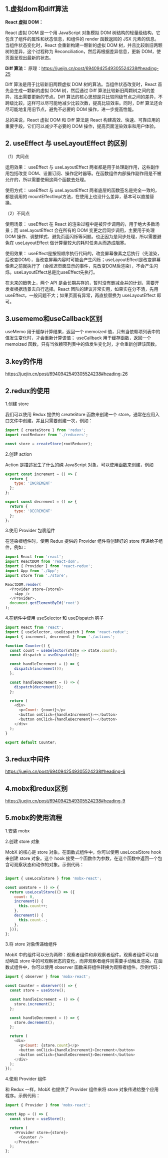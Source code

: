 ## 1.虚拟dom和diff算法

**React 虚拟 DOM：**

React 虚拟 DOM 是一个用 JavaScript 对象模拟 DOM 树结构的轻量级结构，它包含了组件的属性和状态信息，和组件的 render 函数返回的 JSX 元素的信息。当组件状态变化时，React 会重新构建一颗新的虚拟 DOM 树，并且比较新旧两颗树的差异，这个过程称为 Reconciliation，然后再根据差异信息，更新 DOM，使页面呈现出最新的状态。

**Diff 算法：** 原理：https://juejin.cn/post/6940942549305524238#heading-25

Diff 算法是用于比较新旧两颗虚拟 DOM 树的算法。当组件状态改变时，React 首先会生成一颗新的虚拟 DOM 树，然后通过 Diff 算法比较新旧两颗树之间的差异，找出需要更新的节点。Diff 算法的核心思想是只比较同级节点之间的差异，不跨级比较，这样可以尽可能地减少比较次数，提高比较效率。同时，Diff 算法还会尽可能地复用旧节点，避免不必要的 DOM 操作，进一步提高性能。

总的来说，React 虚拟 DOM 和 Diff 算法是 React 构建高效、快速、可靠应用的重要手段，它们可以减少不必要的 DOM 操作，提高页面渲染效率和用户体验。

## 2. useEffect 与 useLayoutEffect 的区别
（1）共同点

运用效果： useEffect 与 useLayoutEffect 两者都是用于处理副作用，这些副作用包括改变 DOM、设置订阅、操作定时器等。在函数组件内部操作副作用是不被允许的，所以需要使用这两个函数去处理。

使用方式： useEffect 与 useLayoutEffect 两者底层的函数签名是完全一致的，都是调用的 mountEffectImpl方法，在使用上也没什么差异，基本可以直接替换。

（2）不同点

使用场景： useEffect 在 React 的渲染过程中是被异步调用的，用于绝大多数场景；而 useLayoutEffect 会在所有的 DOM 变更之后同步调用，主要用于处理 DOM 操作、调整样式、避免页面闪烁等问题。也正因为是同步处理，所以需要避免在 useLayoutEffect 做计算量较大的耗时任务从而造成阻塞。

使用效果： useEffect是按照顺序执行代码的，改变屏幕像素之后执行（先渲染，后改变DOM），当改变屏幕内容时可能会产生闪烁；useLayoutEffect是改变屏幕像素之前就执行了（会推迟页面显示的事件，先改变DOM后渲染），不会产生闪烁。useLayoutEffect总是比useEffect先执行。

在未来的趋势上，两个 API 是会长期共存的，暂时没有删减合并的计划，需要开发者根据场景去自行选择。React 团队的建议非常实用，如果实在分不清，先用 useEffect，一般问题不大；如果页面有异常，再直接替换为 useLayoutEffect 即可。

## 3.usememo和useCallback区别
useMemo 用于缓存计算结果，返回一个 memoized 值，只有当依赖项列表中的值发生变化时，才会重新计算该值；
useCallback 用于缓存函数，返回一个 memoized 函数，只有当依赖项列表中的值发生变化时，才会重新创建该函数。


## 3.key的作用
https://juejin.cn/post/6940942549305524238#heading-26

## 2.redux的使用
1.创建 store

我们可以使用 Redux 提供的 createStore 函数来创建一个 store，通常在应用入口文件中创建，并且只需要创建一次，例如：
```javascript
import { createStore } from 'redux';
import rootReducer from './reducers';

const store = createStore(rootReducer);


```
2.创建 action

Action 是描述发生了什么的纯 JavaScript 对象，可以使用函数来创建，例如
```javascript
export const increment = () => {
  return {
    type: 'INCREMENT'
  };
};

export const decrement = () => {
  return {
    type: 'DECREMENT'
  };
};

```

3.使用 Provider 包裹组件

在渲染根组件时，使用 Redux 提供的 Provider 组件将创建好的 store 传递给子组件，例如：
```javascript
import React from 'react';
import ReactDOM from 'react-dom';
import { Provider } from 'react-redux';
import App from './App';
import store from './store';

ReactDOM.render(
  <Provider store={store}>
    <App />
  </Provider>,
  document.getElementById('root')
);

```

4.在组件中使用 useSelector 和 useDispatch 钩子
```javascript
import React from 'react';
import { useSelector, useDispatch } from 'react-redux';
import { increment, decrement } from './actions';

function Counter() {
  const count = useSelector(state => state.count);
  const dispatch = useDispatch();

  const handleIncrement = () => {
    dispatch(increment());
  };

  const handleDecrement = () => {
    dispatch(decrement());
  };

  return (
    <div>
      <p>Count: {count}</p>
      <button onClick={handleIncrement}>+</button>
      <button onClick={handleDecrement}>-</button>
    </div>
  );
}

export default Counter;

```

## 3.redux中间件
https://juejin.cn/post/6940942549305524238#heading-6

## 4.mobx和redux区别
https://juejin.cn/post/6940942549305524238#heading-9

## 5.mobx的使用流程
1.安装 mobx

2.创建 store 对象

MobX 的核心是 store 对象。在函数式组件中，你可以使用 useLocalStore hook 来创建 store 对象。这个 hook 接受一个函数作为参数，在这个函数中返回一个包含可观察状态和动作的对象。示例代码：

```javascript

import { useLocalStore } from 'mobx-react';

const useStore = () => {
  return useLocalStore(() => ({
    count: 0,
    increment() {
      this.count++;
    },
    decrement() {
      this.count--;
    },
  }));
};

```

3.将 store 对象传递给组件

MobX 中的组件可以分为两种：观察者组件和非观察者组件。观察者组件可以自动响应 store 中的可观察状态的变化，而非观察者组件则需要手动触发渲染。在函数式组件中，你可以使用 observer 函数来将组件转换为观察者组件。示例代码：

```javascript
import { observer } from 'mobx-react';

const Counter = observer(() => {
  const store = useStore();

  const handleIncrement = () => {
    store.increment();
  };

  const handleDecrement = () => {
    store.decrement();
  };

  return (
    <div>
      <p>Count: {store.count}</p>
      <button onClick={handleIncrement}>Increment</button>
      <button onClick={handleDecrement}>Decrement</button>
    </div>
  );
});

```

4.使用 Provider 组件

和 Redux 一样，MobX 也提供了 Provider 组件来将 store 对象传递给整个应用程序。示例代码：

```javascript
import { Provider } from 'mobx-react';

const App = () => {
  const store = useStore();

  return (
    <Provider store={store}>
      <Counter />
    </Provider>
  );
};

```
